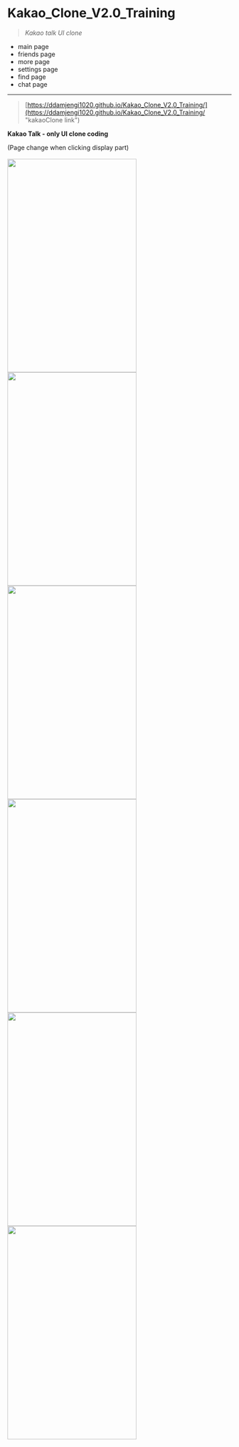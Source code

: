 **Kakao_Clone_V2.0_Training**
=============================

> _Kakao talk UI clone_

- main page
- friends page
- more page
- settings page
- find page
- chat page

---------------------------------------------------

> [https://ddamjengi1020.github.io/Kakao_Clone_V2.0_Training/](https://ddamjengi1020.github.io/Kakao_Clone_V2.0_Training/ "kakaoClone link")

__Kakao Talk - only UI clone coding__

(Page change when clicking display part)
<br>
<br>
<img src="https://ddamjengi1020.github.io/imageHosting/github/kakao/kakao1.jpg" width="290px" height="480px">
<img src="https://ddamjengi1020.github.io/imageHosting/github/kakao/kakao2.jpg" width="290px" height="480px">
<img src="https://ddamjengi1020.github.io/imageHosting/github/kakao/kakao3.jpg" width="290px" height="480px">
<br>
<img src="https://ddamjengi1020.github.io/imageHosting/github/kakao/kakao4.jpg" width="290px" height="480px">
<img src="https://ddamjengi1020.github.io/imageHosting/github/kakao/kakao5.jpg" width="290px" height="480px">
<img src="https://ddamjengi1020.github.io/imageHosting/github/kakao/kakao6.jpg" width="290px" height="480px">




